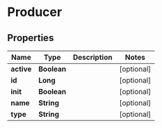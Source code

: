 

# Producer

## Properties

Name | Type | Description | Notes
------------ | ------------- | ------------- | -------------
**active** | **Boolean** |  |  [optional]
**id** | **Long** |  |  [optional]
**init** | **Boolean** |  |  [optional]
**name** | **String** |  |  [optional]
**type** | **String** |  |  [optional]



